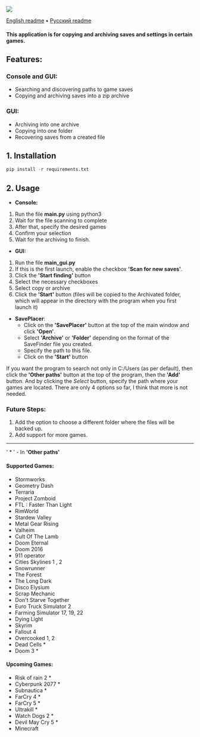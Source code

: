 <img src="https://img.shields.io/github/release/orriginalo/SaveFinder-Archiver"/>

[English readme](https://github.com/orriginalo/SaveFinder-Archiver/blob/main/README.md) • [Русский readme](https://github.com/orriginalo/SaveFinder-Archiver/blob/main/README.ru.md)

#### This application is for copying and archiving saves and settings in certain games.

## Features:
### Console and GUI:
- Searching and discovering paths to game saves
- Copying and archiving saves into a zip archive
### GUI:
- Archiving into one archive
- Copying into one folder
- Recovering saves from a created file

## 1. Installation
```python
pip install -r requirements.txt
```
## 2. Usage
- **Console:**
1) Run the file **main.py** using python3
2) Wait for the file scanning to complete
3) After that, specify the desired games
4) Confirm your selection
5) Wait for the archiving to finish.
  
- **GUI:**
1) Run the file **main_gui.py**
2) If this is the first launch, enable the checkbox **'Scan for new saves'**.
3) Click the **'Start finding'** button
4) Select the necessary checkboxes
5) Select copy or archive
6) Click the **'Start'** button (files will be copied to the Archivated folder, which will appear in the directory with the program when you first launch it)
- **SavePlacer**:
	- Click on the **'SavePlacer'** button at the top of the main window and click **'Open'**. 
	- Select **'Archive'** or **'Folder'** depending on the format of the SaveFinder file you created. 
	- Specify the path to this file. 
	- Click on the **'Start'** button


If you want the program to search not only in C:/Users (as per default), then click the **'Other paths'** button at the top of the program, then the **'Add'** button. And by clicking the *Select* button, specify the path where your games are located. There are only 4 options so far, I think that more is not needed.
### Future Steps:
1) Add the option to choose a different folder where the files will be backed up.
2) Add support for more games.
---
' * ' - In **'Other paths'**
#### Supported Games:
- Stormworks
- Geometry Dash
- Terraria
- Project Zomboid
- FTL : Faster Than Light
- RimWorld
- Stardew Valley
- Metal Gear Rising
- Valheim
- Cult Of The Lamb
- Doom Eternal
- Doom 2016
- 911 operator
- Cities Skylines 1 , 2
- Snowrunner
- The Forest
- The Long Dark
- Disco Elysium
- Scrap Mechanic
- Don't Starve Together
- Euro Truck Simulator 2
- Farming Simulator 17, 19, 22
- Dying Light
- Skyrim
- Fallout 4
- Overcooked 1, 2
- Dead Cells *
- Doom 3 *
#### Upcoming Games:
- Risk of rain 2 *
- Cyberpunk 2077 *
- Subnautica *
- FarCry 4 *
- FarCry 5 *
- Ultrakill *
- Watch Dogs 2 *
- Devil May Cry 5 *
- Minecraft
